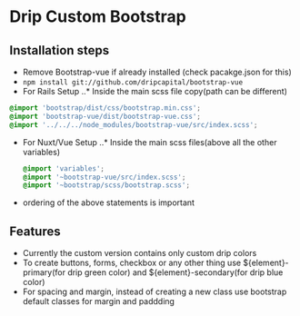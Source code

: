 # Drip Custom Bootstrap

## Installation steps

- Remove Bootstrap-vue if already installed (check pacakge.json for this)
- `npm install git://github.com/dripcapital/bootstrap-vue`
- For Rails Setup ..\* Inside the main scss file copy(path can be different)

```scss
@import 'bootstrap/dist/css/bootstrap.min.css';
@import 'bootstrap-vue/dist/bootstrap-vue.css';
@import '../../../node_modules/bootstrap-vue/src/index.scss';
```

- For Nuxt/Vue Setup ..\* Inside the main scss files(above all the other variables)
  ```scss
  @import 'variables';
  @import '~bootstrap-vue/src/index.scss';
  @import '~bootstrap/scss/bootstrap.scss';
  ```
- ordering of the above statements is important

## Features

- Currently the custom version contains only custom drip colors
- To create buttons, forms, checkbox or any other thing use ${element}-primary(for drip green color)
  and ${element}-secondary(for drip blue color)
- For spacing and margin, instead of creating a new class use bootstrap default classes for margin
  and paddding
